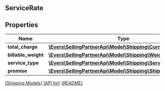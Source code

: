 ## ServiceRate

## Properties

Name | Type | Description | Notes
------------ | ------------- | ------------- | -------------
**total_charge** | [**\Evers\SellingPartnerApi\Model\Shipping\Currency**](Currency.md) |  |
**billable_weight** | [**\Evers\SellingPartnerApi\Model\Shipping\Weight**](Weight.md) |  |
**service_type** | [**\Evers\SellingPartnerApi\Model\Shipping\ServiceType**](ServiceType.md) |  |
**promise** | [**\Evers\SellingPartnerApi\Model\Shipping\ShippingPromiseSet**](ShippingPromiseSet.md) |  |

[[Shipping Models]](../) [[API list]](../../Api) [[README]](../../../README.md)
